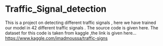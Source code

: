 # Traffic_Signal_detection
This is a project on detecting different traffic signals , here we have trained our model in 42 different traffic signals .
The source code is given here.
The dataset for this code is taken from kaggle ,the link is given here...
      https://www.kaggle.com/imadmoussa/traffic-signs
